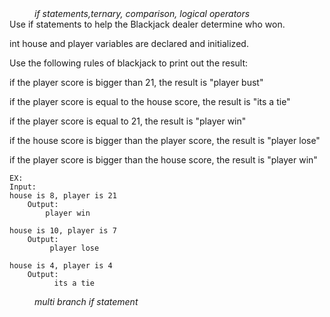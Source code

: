 <div class="hint" title="Practice topics">
  <i style="padding-left: 40px;">if statements,ternary, comparison, logical operators</i>
</div>
 Use if statements to help the Blackjack dealer determine who won.

int house and player variables are declared and initialized. 

Use the following rules of blackjack to print out the result:

if the player score is bigger than 21, the result is "player bust"

if the player score is equal to the house score, the result is "its a tie"

if the player score is equal to 21, the result is "player win"

if the house score is bigger than the player score, the result is "player lose"

if the player score is bigger than the house score, the result is "player win"

    EX:
    Input:
    house is 8, player is 21
        Output:
            player win

    house is 10, player is 7
        Output:
             player lose

    house is 4, player is 4
        Output:
              its a tie
<div class="hint">
  <i style="padding-left: 40px;">multi branch if statement</i>
</div>
